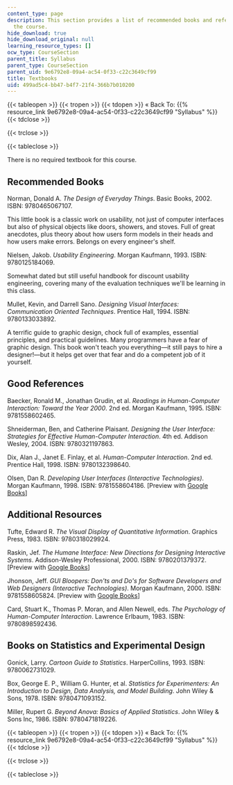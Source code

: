 ```yaml
---
content_type: page
description: This section provides a list of recommended books and references for
  the course.
hide_download: true
hide_download_original: null
learning_resource_types: []
ocw_type: CourseSection
parent_title: Syllabus
parent_type: CourseSection
parent_uid: 9e6792e8-09a4-ac54-0f33-c22c3649cf99
title: Textbooks
uid: 499ad5c4-bb47-b4f7-21f4-366b7b010200
---
```


{{< tableopen >}}
{{< tropen >}}
{{< tdopen >}}
« Back To: {{% resource_link 9e6792e8-09a4-ac54-0f33-c22c3649cf99 "Syllabus" %}}
{{< tdclose >}}

{{< trclose >}}

{{< tableclose >}}

There is no required textbook for this course.

Recommended Books
-----------------

Norman, Donald A. _The Design of Everyday Things_. Basic Books, 2002. ISBN: 9780465067107.

This little book is a classic work on usability, not just of computer interfaces but also of physical objects like doors, showers, and stoves. Full of great anecdotes, plus theory about how users form models in their heads and how users make errors. Belongs on every engineer's shelf.

Nielsen, Jakob. _Usability Engineering_. Morgan Kaufmann, 1993. ISBN: 9780125184069.

Somewhat dated but still useful handbook for discount usability engineering, covering many of the evaluation techniques we'll be learning in this class.

Mullet, Kevin, and Darrell Sano. _Designing Visual Interfaces: Communication Oriented Techniques_. Prentice Hall, 1994. ISBN: 9780133033892.

A terrific guide to graphic design, chock full of examples, essential principles, and practical guidelines. Many programmers have a fear of graphic design. This book won't teach you everything—it still pays to hire a designer!—but it helps get over that fear and do a competent job of it yourself.

Good References
---------------

Baecker, Ronald M., Jonathan Grudin, et al. _Readings in Human-Computer Interaction: Toward the Year 2000_. 2nd ed. Morgan Kaufmann, 1995. ISBN: 9781558602465.

Shneiderman, Ben, and Catherine Plaisant. _Designing the User Interface: Strategies for Effective Human-Computer Interaction_. 4th ed. Addison Wesley, 2004. ISBN: 9780321197863.

Dix, Alan J., Janet E. Finlay, et al. _Human-Computer Interaction_. 2nd ed. Prentice Hall, 1998. ISBN: 9780132398640.

Olsen, Dan R. _Developing User Interfaces (Interactive Technologies)_. Morgan Kaufmann, 1998. ISBN: 9781558604186. \[Preview with [Google Books](http://books.google.com/books?id=aSfZMN9QhNwC&pg=PAfrontcover)\]

Additional Resources
--------------------

Tufte, Edward R. _The Visual Display of Quantitative Information_. Graphics Press, 1983. ISBN: 9780318029924.

Raskin, Jef. _The Humane Interface: New Directions for Designing Interactive Systems_. Addison-Wesley Professional, 2000. ISBN: 9780201379372. \[Preview with [Google Books](http://books.google.com/books?id=D39vjmLfO3kC&pg=PAfrontcover)\]

Jhonson, Jeff. _GUI Bloopers: Don'ts and Do's for Software Developers and Web Designers (Interactive Technologies)_. Morgan Kaufmann, 2000. ISBN: 9781558605824. \[Preview with [Google Books](http://books.google.com/books?id=-kcKpqzbBR0C&pg=Pafrontcover)\]

Card, Stuart K., Thomas P. Moran, and Allen Newell, eds. _The Psychology of Human-Computer Interaction_. Lawrence Erlbaum, 1983. ISBN: 9780898592436.

Books on Statistics and Experimental Design
-------------------------------------------

Gonick, Larry. _Cartoon Guide to Statistics_. HarperCollins, 1993. ISBN: 9780062731029.

Box, George E. P., William G. Hunter, et al. _Statistics for Experimenters: An Introduction to Design, Data Analysis, and Model Building_. John Wiley & Sons, 1978. ISBN: 9780471093152.

Miller, Rupert G. _Beyond Anova: Basics of Applied Statistics_. John Wiley & Sons Inc, 1986. ISBN: 9780471819226.

{{< tableopen >}}
{{< tropen >}}
{{< tdopen >}}
« Back To: {{% resource_link 9e6792e8-09a4-ac54-0f33-c22c3649cf99 "Syllabus" %}}
{{< tdclose >}}

{{< trclose >}}

{{< tableclose >}}